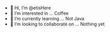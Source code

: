 - 👋 Hi, I’m @etisHere
- 👀 I’m interested in ... Coffee
- 🌱 I’m currently learning ... Not Java
- 💞️ I’m looking to collaborate on ... Nothing yet
